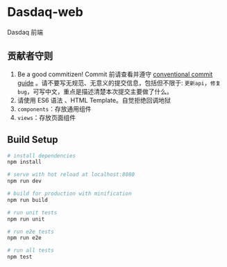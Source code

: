 # Dasdaq-web

Dasdaq 前端

## 贡献者守则

1. Be a good commitizen! Commit 前请查看并遵守 [conventional commit guide](https://github.com/marionebl/commitlint/tree/master/%40commitlint/config-conventional) 。请不要写无规范、无意义的提交信息，包括但不限于: `更新api`，`修复bug`，可写中文，重点是描述清楚本次提交主要做了什么。
1. 请使用 ES6 语法 、HTML Template。自觉拒绝回调地狱
1. `components`：存放通用组件
1. `views`：存放页面组件

## Build Setup

``` bash
# install dependencies
npm install

# serve with hot reload at localhost:8080
npm run dev

# build for production with minification
npm run build

# run unit tests
npm run unit

# run e2e tests
npm run e2e

# run all tests
npm test
```
